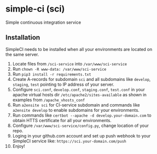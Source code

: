 # simple-ci  (sci)
Simple continuous integration service



## Installation
SimpleCI needs to be installed when all your environments are located on the same server.

1. Locate files from `/sci-service` into `/var/www/sci-service`  
2. Run `chown -R www-data: /var/www/sci-service`  
3. Run `pip3 install -r requirements.txt`  
4. Create A-records for subdomain `sci` and all subdomains like `develop`, `staging`, `test` pointing to IP address of your server.  
5. Configure `sci.conf`, `develop.conf`, `staging.conf`, `test.conf` in your apache virtual hosts dir `/etc/apache2/sites-available` as shown in examples from `/apache_vhosts_conf`  
6. Run `a2ensite sci` for CI-service subdomain and commands like `a2ensite develop` to enable subdomains for your environments.  
7. Run commands like `certbot --apache -d develop.your-domain.com` to obtain HTTS certificate for all your environments.  
8. Configure `/var/www/sci-service/config.py`, change location of your repo.  
9. Loging in your github.com account and set up push webhook to your SimpleCI service like: `https://sci.your-domain.com/push`   
10. Enjoy!

